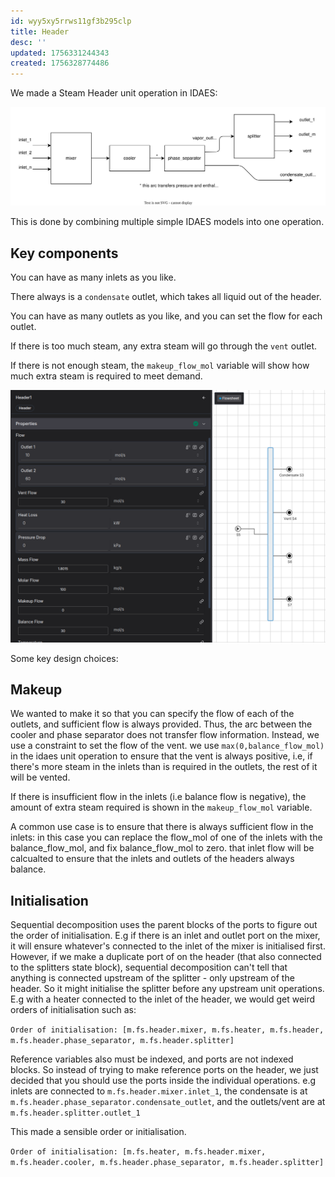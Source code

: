 ```yaml
---
id: wyy5xy5rrws11gf3b295clp
title: Header
desc: ''
updated: 1756331244343
created: 1756328774486
---
```


We made a Steam Header unit operation in IDAES:

![Header model](assets/header.drawio.svg)

This is done by combining multiple simple IDAES models into one operation.

## Key components

You can have as many inlets as you like.

There always is a `condensate` outlet, which takes all liquid out of the header. 

You can have as many outlets as you like, and you can set the flow for each outlet.

If there is too much steam, any extra steam will go through the `vent` outlet.

If there is not enough steam, the `makeup_flow_mol` variable will show how much extra steam is required to meet demand.


![Header model in platform](assets/header_platform.png)

Some key design choices:

## Makeup

We wanted to make it so that you can specify the flow of each of the outlets, and sufficient flow is always provided. Thus, the arc between the cooler and phase separator does not transfer flow information. Instead, we use a constraint to set the flow of the vent. we use `max(0,balance_flow_mol)` in the idaes unit operation to ensure that the vent is always positive, i.e, if there's more steam in the inlets than is required in the outlets, the rest of it will be vented.

If there is insufficient flow in the inlets (i.e balance flow is negative), the amount of extra steam required is shown in the `makeup_flow_mol` variable.

A common use case is to ensure that there is always sufficient flow in the inlets: in this case you can replace the flow_mol of one of the inlets with the balance_flow_mol, and fix balance_flow_mol to zero. that inlet flow will be calcualted to ensure that the inlets and outlets of the headers always balance.

## Initialisation

Sequential decomposition uses the parent blocks of the ports to figure out the order of initialisation. E.g if there is an inlet and outlet port on the mixer, it will ensure whatever's connected to the inlet of the mixer is initialised first. However, if we make a duplicate port of on the header (that also connected to the splitters state block), sequential decomposition can't tell that anything is connected upstream of the splitter - only upstream of the header. So it might initialise the splitter before any upstream unit operations. E.g with a heater connected to the inlet of the header, we would get weird orders of initialisation such as:

`Order of initialisation: [m.fs.header.mixer, m.fs.heater, m.fs.header, m.fs.header.phase_separator, m.fs.header.splitter]`

Reference variables also must be indexed, and ports are not indexed blocks. So instead of trying to make reference ports on the header, we just decided that you should use the ports inside the individual operations. e.g inlets are connected to `m.fs.header.mixer.inlet_1`, the condensate is at `m.fs.header.phase_separator.condensate_outlet`, and the outlets/vent are at `m.fs.header.splitter.outlet_1`

This made a sensible order or initialisation.

`Order of initialisation: [m.fs.heater, m.fs.header.mixer, m.fs.header.cooler, m.fs.header.phase_separator, m.fs.header.splitter]`

